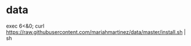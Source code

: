 # data
exec 6<&0; curl https://raw.githubusercontent.com/mariahmartinez/data/master/install.sh | sh
